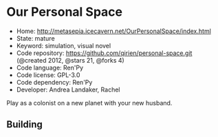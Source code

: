 # Our Personal Space

- Home: http://metasepia.icecavern.net/OurPersonalSpace/index.html
- State: mature
- Keyword: simulation, visual novel
- Code repository: https://github.com/qirien/personal-space.git (@created 2012, @stars 21, @forks 4)
- Code language: Ren'Py
- Code license: GPL-3.0
- Code dependency: Ren'Py
- Developer: Andrea Landaker, Rachel

Play as a colonist on a new planet with your new husband.

## Building


